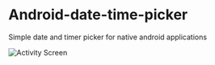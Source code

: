 Android-date-time-picker
========================

Simple date and timer picker for native android applications


![Activity Screen](https://cloud.githubusercontent.com/assets/3127498/4968739/c6e843e8-6849-11e4-9d04-acda118787d8.png "Activity window")
